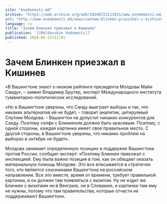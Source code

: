 ```yaml
---
site: "evedomosti.md"
archive: "https://web.archive.org/web/20240723113921/www.evedomosti.md/news/zachem-blinken-priezzhal-v-kishinev"
url: "http://www.evedomosti.md/news/zachem-blinken-priezzhal-v-kishinev"
language: ru
title: "Зачем Блинкен приезжал в Кишинев"
publication: '[[Moldavskie Vedomosti]]'
published: 2024-05-31T12:01
---
```


# Зачем Блинкен приезжал в Кишинев

«В Вашингтоне знают о низком рейтинге президента Молдовы Майи Санду», – заявил Владимир Брутер, эксперт Международного института гуманитарно-политических исследований.

«Но в Вашингтоне уверены, что Санду выиграет выборы и так, что никаких альтернатив ей не будет, - говорит аналитик, цитируемый Спутник Молдова. - Вашингтон не допустит никаких конкурентов для Санду. Поэтому селфи с Блинкеном должно быть красивым. Поэтому, с одной стороны, каждая картинка имеет свое правильное место. С другой стороны, в Вашингтоне уверены, что никаких проблем на выборах в октябре не будет».

Молдова занимает определенную позицию в поддержке Вашингтона против России, сообщил эксперт: «Поэтому Блинкен приезжал с инспекцией. Ему была важно позиция в том, как он обещает оказать материальную помощь Молдове. Это все вписывается в стратегию того, кто является союзниками Вашингтона на российском направлении. Все это вместе, время от времени, требует правильной картинки, и он должен там появляться с визитом. Ну не ездит же Блинкен с визитами ни в Венгрию, ни в Словакию, и картинки там ему не нужны, потому что там правительства, которые отчасти не поддерживают Вашингтон».